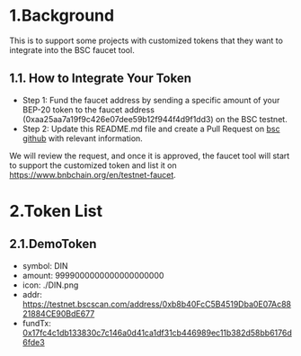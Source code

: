 # 1.Background
This is to support some projects with customized tokens that they want to integrate into the BSC faucet tool.

## 1.1. How to Integrate Your Token
- Step 1: Fund the faucet address by sending a specific amount of your BEP-20 token to the faucet address (0xaa25aa7a19f9c426e07dee59b12f944f4d9f1dd3) on the BSC testnet.
- Step 2: Update this README.md file and create a Pull Request on [bsc github](https://github.com/bnb-chain/bsc) with relevant information.

We will review the request, and once it is approved, the faucet tool will start to support the customized token and list it on https://www.bnbchain.org/en/testnet-faucet.

# 2.Token List
## 2.1.DemoToken
- symbol: DIN
- amount: 9999000000000000000000
- icon: ./DIN.png
- addr: https://testnet.bscscan.com/address/0xb8b40FcC5B4519Dba0E07Ac8821884CE90BdE677
- fundTx: [0x17fc4c1db133830c7c146a0d41ca1df31cb446989ec11b382d58bb6176d6fde3](https://testnet.bscscan.com/tx/0x17fc4c1db133830c7c146a0d41ca1df31cb446989ec11b382d58bb6176d6fde3)
